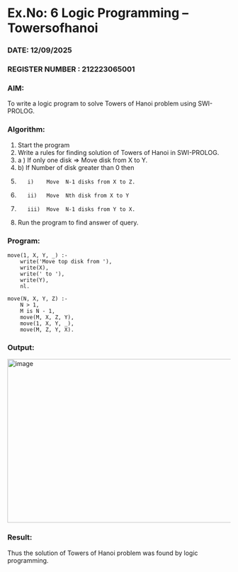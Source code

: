 # Ex.No: 6   Logic Programming – Towersofhanoi  
### DATE: 12/09/2025                                                                           
### REGISTER NUMBER : 212223065001
### AIM: 
To  write  a logic program  to solve Towers of Hanoi problem  using SWI-PROLOG. 
### Algorithm:
1. Start the program
2.  Write a rules for finding solution of Towers of Hanoi in SWI-PROLOG.
3.  a )	If only one disk  => Move disk from X to Y.
4.  b)	If Number of disk greater than 0 then
5.        i)	Move  N-1 disks from X to Z.
6.        ii)	Move  Nth disk from X to Y
7.        iii)	Move  N-1 disks from Y to X.
8. Run the program  to find answer of  query.

### Program:

```
move(1, X, Y, _) :-
    write('Move top disk from '),
    write(X),
    write(' to '),
    write(Y),
    nl.

move(N, X, Y, Z) :-
    N > 1,
    M is N - 1,
    move(M, X, Z, Y),
    move(1, X, Y, _),
    move(M, Z, Y, X).
```

### Output:

<img width="962" height="370" alt="image" src="https://github.com/user-attachments/assets/5edb5582-6572-4e14-8a89-9dcab4e75157" />

### Result:
Thus the solution of Towers of Hanoi problem was found by logic programming.
